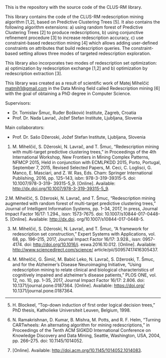 This is the repository with the source code of the CLUS-RM library. 

This library contains the code of the CLUS-RM redescription mining algorithm [1,2], based on Predictive Clustering Trees [5]. It also contains the following algorithm extensions: a) using random forest of Predictive Clustering Trees [2] to produce redescriptions, b) using conjunctive refinement procedure [3] to increase redescription accuracy, c) use constraint-based redescrition mining [4] which allows adding user-defined constraints on attributes that build redescription queries. The constraint-based setting allows three modes of targeted redescription exploration.

This library also incorporates two modes of redescription set optimization: a) optimization by redescription exchange [1,2] and b) optimization by redescription extraction [3]. 


This library was created as a result of scientific work of Matej Mihelčić <matmih1@gmail.com> in the Data Mining field called Redescription mining [6] with the goal of obtaining a PhD degree in Computer Science.

Supervisors: 

- Dr. Tomislav Šmuc, Ruđer Bošković Institute, Zagreb, Croatia
- Prof. Dr. Nada Lavrač, Jožef Stefan Institute, Ljubljana, Slovenia

Main collaborators: 

- Prof. Dr. Sašo Džeroski, Jožef Stefan Institute, Ljubljana, Slovenia


1. M. Mihelčić, S. Džeroski, N. Lavrač, and T. Šmuc, “Redescription mining with multi-target
predictive clustering trees,” in Proceedings of the 4th International Workshop, New
Frontiers in Mining Complex Patterns, NFMCP 2015, Held in conjunction with ECMLPKDD
2015, Porto, Portugal, September 7, 2015, Revised Selected Papers, M. Ceci, C.
Loglisci, G. Manco, E. Masciari, and Z. W. Ras, Eds. Cham: Springer International
Publishing, 2016, pp. 125–143, isbn: 978-3-319-39315-5. doi: 10.1007/978-3-319-
39315-5_9. [Online]. Available: http://dx.doi.org/10.1007/978-3-319-39315-5_9.

2.M. Mihelčić, S. Džeroski, N. Lavrač, and T. Šmuc, “Redescription mining augmented with
random forest of multi-target predictive clustering trees,” Journal of Intelligent Information
Systems, pp. 1–34, 2017, In press, Journal Impact Factor 16/17: 1.294., issn:
1573-7675. doi: 10.1007/s10844-017-0448-5. [Online]. Available: http://dx.doi.
org/10.1007/s10844-017-0448-5.

3. M. Mihelčić, S. Džeroski, N. Lavrač, and T. Šmuc, “A framework for redescription set
construction,” Expert Systems with Applications, vol. 68, pp. 196–215, 2017, Journal
Impact Factor 16/17: 3.928., issn: 0957-4174. doi: http://doi.org/10.1016/j.
eswa.2016.10.012. [Online]. Available: http://www.sciencedirect.com/science/
article/pii/S0957417416305437.

4. M. Mihelčić, G. Šimić, M. Babić Leko, N. Lavrač, S. Džeroski, T. Šmuc, and for the
Alzheimer’s Disease Neuroimaging Initiative, “Using redescription mining to relate
clinical and biological characteristics of cognitively impaired and alzheimer’s disease
patients,” PLOS ONE, vol. 12, no. 10, pp. 1–35, 2017, Journal Impact Factor 16/17:
2.806. doi: 10.1371/journal.pone.0187364. [Online]. Available: https://doi.org/
10.1371/journal.pone.0187364.
--------------------------------------------------------------------------------------


5. H. Blockeel, “Top-down induction of first order logical decision trees,” PhD thesis,
Katholieke Universiteit Leuven, Belgium, 1998.

6. N. Ramakrishnan, D. Kumar, B. Mishra, M. Potts, and R. F. Helm, “Turning
CARTwheels: An alternating algorithm for mining redescriptions,” in Proceedings
of the Tenth ACM SIGKDD International Conference on Knowledge Discovery and
Data Mining, Seattle, Washington, USA, 2004, pp. 266–275. doi: 10.1145/1014052.
1014083. [Online]. Available: http://doi.acm.org/10.1145/1014052.1014083.








